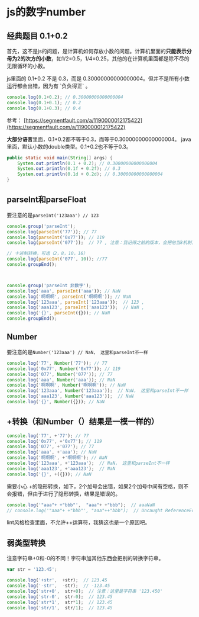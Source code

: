 # js的数字number

## 经典题目 0.1+0.2

首先，这不是js的问题，是计算机如何存放小数的问题。计算机里面的**只能表示分母为2的次方的小数**，如1/2=0.5，1/4=0.25，其他的在计算机里面都是除不尽的无限循环的小数。

js里面的 0.1+0.2 不是 0.3，而是  0.30000000000000004。但并不是所有小数运行都会出错，因为有 \`负负得正\` 。

```js
console.log(0.1+0.2); // 0.30000000000000004
console.log(0.1+0.1); // 0.2
console.log(0.1+0.3); // 0.4
```

参考： [https://segmentfault.com/a/1190000012175422](https://segmentfault.com/a/1190000012175422)

**大部分语言**里面，0.1+0.2都不等于0.3，而等于0.30000000000000004。  java里面，默认小数的double类型。0.1+0.2也不等于0.3。

```java
public static void main(String[] args) {
    System.out.println(0.1 + 0.2); // 0.30000000000000004
    System.out.println(0.1f + 0.2f); // 0.3
    System.out.println(0.1d + 0.2d); // 0.30000000000000004
}
```

## parseInt和parseFloat

要注意的是`parseInt('123aaa') // 123 `

```js
console.group('parseInt');
console.log(parseInt('77')); // 77
console.log(parseInt('0x77')); // 119
console.log(parseInt('077'));  // 77 , 注意：我记得之前的版本，会把他当8机制，但现在测试没有发现这种情况出现

// 十进制转换，可选（2，8，10，16）
console.log(parseInt('077', 10)); //77
console.groupEnd();



console.group('parseInt 非数字');
console.log('aaa', parseInt('aaa')); // NaN
console.log('啊啊啊', parseInt('啊啊啊')); // NaN
console.log('123aaa', parseInt('123aaa'));  // 123 , 
console.log('aaa123', parseInt('aaa123'));  // NaN , 
console.log('{}', parseInt({})); // NaN
console.groupEnd();
```

## Number

要注意的是`Number('123aaa') // NaN， 这里和parseInt不一样`

```js
console.log('77', Number('77')); // 77
console.log('0x77', Number('0x77')); // 119
console.log('077', Number('077')); // 77
console.log('aaa', Number('aaa')); // NaN
console.log('啊啊啊', Number('啊啊啊')); // NaN
console.log('123aaa', Number('123aaa'));  // NaN， 这里和parseInt不一样 
console.log('aaa123', Number('aaa123'));  // NaN 
console.log('{}', Number({})); // NaN
```

## +转换（和Number（）结果是一模一样的）

```js
console.log('77', +'77'); // 77
console.log('0x77', +'0x77'); // 119
console.log('077', +'077'); // 77
console.log('aaa', +'aaa'); // NaN
console.log('啊啊啊', +'啊啊啊'); // NaN
console.log('123aaa', +'123aaa');  // NaN， 这里和parseInt不一样 
console.log('aaa123', +'aaa123');  // NaN 
console.log('{}', +({})); // NaN
```

需要小心 +的隐形转换，如下，2个加号会出错，如果2个加号中间有空格，则不会报错，但由于进行了隐形转换，结果是错误的。

```js
console.log('"aaa"+ +"bbb"',  "aaa"+ +"bbb");  // aaaNaN
// console.log('"aaa"+ +"bbb"', "aaa"++"bbb");  // Uncaught ReferenceError: Invalid left-hand side expression in postfix operation
```

lint风格检查里面，不允许++运算符，我猜这也是一个原因吧。

## 弱类型转换

注意字符串+0和-0的不同！字符串加其他东西会把别的转换字符串。

```js
var str = '123.45';

console.log('+str',  +str);  // 123.45
console.log('-str',  -str);  // -123.45
console.log('str+0',  str+0);  // 注意：这里是字符串 '123.450'
console.log('str-0',  str-0);  // 123.45
console.log('str*1',  str*1);  // 123.45
console.log('str/1',  str/1);  // 123.45
```



